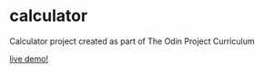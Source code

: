 # calculator

Calculator project created as part of The Odin Project Curriculum

<a href="https://sindrei.github.io/calculator/">live demo!</a>
